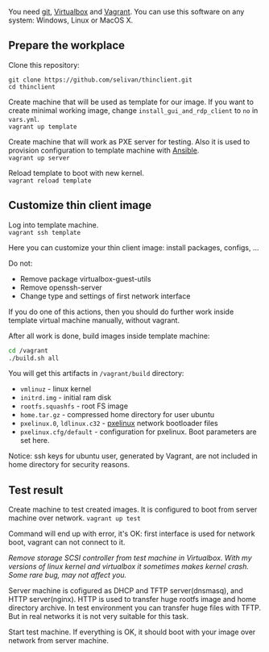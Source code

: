 You need [git](https://git-scm.com/), [Virtualbox](https://www.virtualbox.org) and [Vagrant](https://www.vagrantup.com/). You can use this software on any system: Windows, Linux or MacOS X.

## Prepare the workplace

Clone this repository:
```
git clone https://github.com/selivan/thinclient.git
cd thinclient
```

Create machine that will be used as template for our image. If you want to create minimal working image, change `install_gui_and_rdp_client` to `no` in `vars.yml`.\
`vagrant up template`

Create machine that will work as PXE server for testing. Also it is used to provision configuration to template machine with [Ansible](http://docs.ansible.com/ansible/latest/index.html).\
`vagrant up server`

Reload template to boot with new kernel.\
`vagrant reload template`

## Customize thin client image

Log into template machine.\
`vagrant ssh template`

Here you can customize your thin client image: install packages, configs, ...

Do not:
* Remove package virtualbox-guest-utils
* Remove openssh-server
* Change type and settings of first network interface

If you do one of this actions, then you should do further work inside template virtual machine manually, without vagrant.

After all work is done, build images inside template machine:

```bash
cd /vagrant
./build.sh all
```

You will get this artifacts in `/vagrant/build` directory:
* `vmlinuz` - linux kernel
* `initrd.img` - initial ram disk
* `rootfs.squashfs` - root FS image
* `home.tar.gz` - compressed home directory for user ubuntu
* `pxelinux.0`, `ldlinux.c32` - [pxelinux](http://www.syslinux.org/wiki/index.php?title=PXELINUX) network bootloader files
* `pxelinux.cfg/default` - configuration for pxelinux. Boot parameters are set here.

Notice: ssh keys for ubuntu user, generated by Vagrant, are not included in home directory for security reasons.

## Test result

Create machine to test created images. It is configured to boot from server machine over network.
`vagrant up test`

Command will end up with error, it's OK: first interface is used for network boot, vagrant can not connect to it.

*Remove storage SCSI controller from test machine in Virtualbox. With my versions of linux kernel and virtualbox it sometimes makes kernel crash. Some rare bug, may not affect you.*

Server machine is cofigured as DHCP and TFTP server(dnsmasq), and HTTP server(nginx). HTTP is used to transfer huge rootfs image and home directory archive. In test environment you can transfer huge files with TFTP. But in real networks it is not very suitable for this task.

Start test machine. If everything is OK, it should boot with your image over network from server machine.
